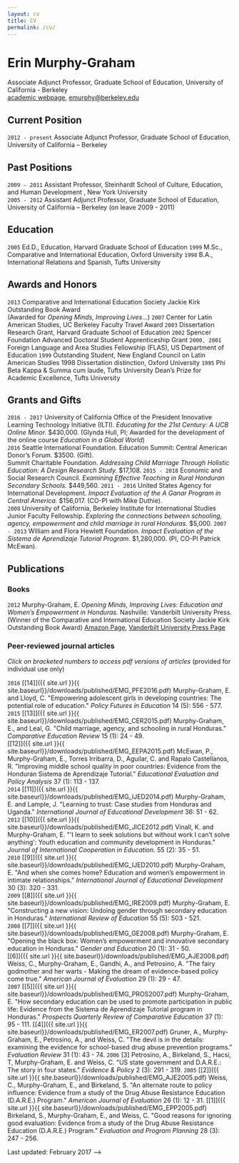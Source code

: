 ```yaml
---
layout: cv
title: CV
permalink: /cv/
---
```


# Erin Murphy-Graham
Associate Adjunct Professor, Graduate School of Education, University of California - Berkeley  
[academic webpage](http://erinmurphygraham.github.io/education/), <emurphy@berkeley.edu>

## Current Position
`2012 - present` Associate Adjunct Professor, Graduate School of Education, University of California – Berkeley

## Past Positions
`2009 - 2011` Assistant Professor, Steinhardt School of Culture, Education, and Human Development , New York University  
`2005 - 2012` Assistant Adjunct Professor, Graduate School of Education, University of California – Berkeley (on leave 2009 - 2011)

## Education
`2005` Ed.D., Education, Harvard Graduate School of Education
`1999` M.Sc., Comparative and International Education, Oxford University 
`1998` B.A., International Relations and Spanish, Tufts University

## Awards and Honors
`2013` Comparative and International Education Society Jackie Kirk Outstanding Book Award   
(Awarded for _Opening Minds, Improving Lives_...)
`2007` Center for Latin American Studies, UC Berkeley Faculty Travel Award
`2003` Dissertation Research Grant, Harvard Graduate School of Education
`2002` Spencer Foundation Advanced Doctoral Student Apprenticeship Grant
`2000, 2001` Foreign Language and Area Studies Fellowship (FLAS), US Department of Education
`1999` Outstanding Student, New England Council on Latin American Studies 1998 Dissertation distinction, Oxford University
`1995` Phi Beta Kappa & Summa cum laude, Tufts University
Dean’s Prize for Academic Excellence, Tufts University

## Grants and Gifts
`2016 - 2017` University of California Office of the President Innovative Learning Technology Initiative (ILTI). _Educating for
the 21st Century: A UCB Online Minor._ $430,000. (Glynda Hull, PI; Awarded for the development of the 
online course _Education in a Global World_)   
`2016` Seattle International Foundation. Education Summit: Central American Donor’s Forum. $3500. (Gift).   
Summit Charitable Foundation. _Addressing Child Marriage Through Holistic Education: A Design Research Study._ $17,108.
`2015 - 2018` Economic and Social Research Council. _Examining Effective Teaching in Rural Honduran Secondary Schools._ $449,560.
`2011 - 2016` United States Agency for International Development. _Impact Evaluation of the A Ganar Program in Central America._ $156,017. (CO-PI with Mike Duthie).   
`2008` University of California, Berkeley Institute for International Studies Junior Faculty Fellowship. _Exploring the 
connections between schooling, agency, empowerment and child marriage in rural Honduras._ $5,000.
`2007 - 2013` William and Flora Hewlett Foundation. _Impact Evaluation of the Sistema de Aprendizaje Tutorial Program._ $1,280,000. (PI, CO-PI Patrick McEwan).

## Publications

### Books

`2012` Murphy-Graham, E. _Opening Minds, Improving Lives: Education and Women’s Empowerment in Honduras._ Nashville: Vanderbilt University Press.
(Winner of the Comparative and International Education Society Jackie Kirk Outstanding Book Award)
[Amazon Page](http://www.amazon.com/dp/082651829X), [Vanderbilt University Press Page](http://www.vanderbilt.edu/university-press/book/9780826518293)

### Peer-reviewed journal articles
_Click on bracketed numbers to access pdf versions of articles_ (provided for individual use only)

`2016` [[14]]({{ site.url }}{{ site.baseurl}}/downloads/published/EMG_PFE2016.pdf) Murphy-Graham, E. and Lloyd, C. "Empowering adolescent girls in developing countries: The potential role of education." _Policy Futures in Education_ 14 (5): 556 - 577.    
`2015` [[13]]({{ site.url }}{{ site.baseurl}}/downloads/published/EMG_CER2015.pdf) Murphy-Graham, E., and Leal, G. "Child marriage, agency, and schooling in rural Honduras." _Comparative Education Review_ 15 (1): 24 - 49.   
[[12]]({{ site.url }}{{ site.baseurl}}/downloads/published/EMG_EEPA2015.pdf) McEwan, P., Murphy-Graham, E., Torres Irribarra, D., Aguilar, C. and Rapalo Castellanos, R. "Improving middle school quality in poor countries: Evidence from the Honduran Sistema de Aprendizaje Tutorial." _Educational Evaluation and Policy Analysis_ 37 (1): 113 - 137.    
`2014` [[11]]({{ site.url }}{{ site.baseurl}}/downloads/published/EMG_IJED2014.pdf) Murphy-Graham, E. and Lample, J. "Learning to trust: Case studies from Honduras and Uganda." _International Journal of Educational Development_ 36: 51 - 62.   
`2012` [[10]]({{ site.url }}{{ site.baseurl}}/downloads/published/EMG_JICE2012.pdf) Vinall, K. and Murphy-Graham, E. "'I learn to seek solutions but without work I can’t solve anything': Youth education and community development in Honduras." _Journal of International Cooperation in Education_. 55 (2): 35 - 51.    
`2010` [[9]]({{ site.url }}{{ site.baseurl}}/downloads/published/EMG_IJED2010.pdf) Murphy-Graham, E. "And when she comes home? Education and women’s empowerment in intimate relationships." _International Journal of Educational Development_ 30 (3): 320 - 331.    
`2009` [[8]]({{ site.url }}{{ site.baseurl}}/downloads/published/EMG_IRE2009.pdf) Murphy-Graham, E. "Constructing a new vision: Undoing gender through secondary education in Honduras." _International Review of Education_ 55 (5): 503 - 521.    
`2008` [[7]]({{ site.url }}{{ site.baseurl}}/downloads/published/EMG_GE2008.pdf) Murphy-Graham, E. "Opening the black box: Women’s empowerment and innovative secondary education in Honduras." _Gender and Education_ 20 (1): 31 - 50.    
[[6]]({{ site.url }}{{ site.baseurl}}/downloads/published/EMG_AJE2008.pdf) Weiss, C., Murphy-Graham, E., Gandhi, A., and Petrosino, A. "The fairy godmother and her warts - Making the dream of evidence-based policy come true." _American Journal of Evaluation_ 29 (1): 29 - 47.    
`2007` [[5]]({{ site.url }}{{ site.baseurl}}/downloads/published/EMG_PROS2007.pdf) Murphy-Graham, E. "How secondary education can be used to promote participation in public life: Evidence from the Sistema de Aprendizaje Tutorial program in Honduras." _Prospects Quarterly Review of Comparative Education_ 37 (1): 95 - 111.
[[4]]({{ site.url }}{{ site.baseurl}}/downloads/published/EMG_ER2007.pdf) Gruner, A., Murphy-Graham, E., Petrosino, A., and Weiss, C. "The devil is in the details: examining the evidence for school-based drug abuse prevention programs." _Evaluation Review_ 31 (1): 43 - 74.
`2006` [3] Petrosino, A., Birkeland, S., Hacsi, T, Murphy-Graham, E. and Weiss, C. "US state government and D.A.R.E.: The story in four states." _Evidence & Policy_ 2 (3): 291 - 319.
`2005` [[2]]({{ site.url }}{{ site.baseurl}}/downloads/published/EMG_AJE2005.pdf) Weiss, C., Murphy-Graham, E., and Birkeland, S. "An alternate route to policy influence: Evidence from a study of the Drug Abuse Resistance Education (D.A.R.E.) Program." _American Journal of Evaluation_ 26 (1): 12 - 31.
[[1]]({{ site.url }}{{ site.baseurl}}/downloads/published/EMG_EPP2005.pdf)  Birkeland, S., Murphy-Graham, E., and Weiss, C. "Good reasons for ignoring good evaluation: Evidence from a study of the Drug Abuse Resistance Education (D.A.R.E.) Program." _Evaluation and Program Planning_ 28 (3): 247 - 256.

Last updated: February 2017 -->


